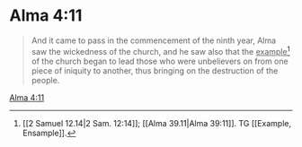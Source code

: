 # Alma 4:11

> And it came to pass in the commencement of the ninth year, Alma saw the wickedness of the church, and he saw also that the <u>example</u>[^a] of the church began to lead those who were unbelievers on from one piece of iniquity to another, thus bringing on the destruction of the people.

[Alma 4:11](https://www.churchofjesuschrist.org/study/scriptures/bofm/alma/4?lang=eng&id=p11#p11)


[^a]: [[2 Samuel 12.14|2 Sam. 12:14]]; [[Alma 39.11|Alma 39:11]]. TG [[Example, Ensample]].
